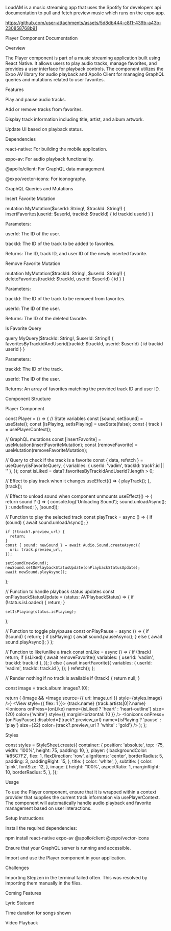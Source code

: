 LoudAM is a music streaming app that uses the Spotify for developers api documentation to pull and fetch preview music which runs on the expo app.


https://github.com/user-attachments/assets/5d8db444-c8f1-439b-a43b-230858768b91




Player Component Documentation

Overview

The Player component is part of a music streaming application built using React Native. It allows users to play audio tracks, manage favorites, and provides a user interface for playback controls. The component utilizes the Expo AV library for audio playback and Apollo Client for managing GraphQL queries and mutations related to user favorites.

Features

Play and pause audio tracks.

Add or remove tracks from favorites.

Display track information including title, artist, and album artwork.

Update UI based on playback status.

Dependencies

react-native: For building the mobile application.

expo-av: For audio playback functionality.

@apollo/client: For GraphQL data management.

@expo/vector-icons: For iconography.

GraphQL Queries and Mutations

Insert Favorite Mutation

mutation MyMutation($userId: String!, $trackId: String!) {
  insertFavorites(userid: $userId, trackid: $trackId) {
    id
    trackid
    userid
  }
}


Parameters:

userId: The ID of the user.

trackId: The ID of the track to be added to favorites.

Returns: The ID, track ID, and user ID of the newly inserted favorite.

Remove Favorite Mutation

mutation MyMutation($trackId: String!, $userId: String!) {
  deleteFavorites(trackid: $trackId, userid: $userId) {
    id
  }
}


Parameters:

trackId: The ID of the track to be removed from favorites.

userId: The ID of the user.

Returns: The ID of the deleted favorite.

Is Favorite Query

query MyQuery($trackId: String!, $userId: String!) {
  favoritesByTrackidAndUserid(trackid: $trackId, userid: $userId) {
    id
    trackid
    userid
  }
}


Parameters:

trackId: The ID of the track.

userId: The ID of the user.

Returns: An array of favorites matching the provided track ID and user ID.

Component Structure

Player Component

const Player = () => {
  // State variables
  const [sound, setSound] = useState<Sound>();
  const [isPlaying, setIsPlaying] = useState(false);
  const { track } = usePlayerContext();

  // GraphQL mutations
  const [insertFavorite] = useMutation(insertFavoriteMutation);
  const [removeFavorite] = useMutation(removeFavoriteMutation);

  // Query to check if the track is a favorite
  const { data, refetch } = useQuery(isFavoriteQuery, {
    variables: { userId: 'vadim', trackId: track?.id || '' },
  });
  const isLiked = data?.favoritesByTrackidAndUserid?.length > 0;

  // Effect to play track when it changes
  useEffect(() => {
    playTrack();
  }, [track]);

  // Effect to unload sound when component unmounts
  useEffect(() => {
    return sound
      ? () => {
          console.log('Unloading Sound');
          sound.unloadAsync();
        }
      : undefined;
  }, [sound]);

  // Function to play the selected track
  const playTrack = async () => {
    if (sound) {
      await sound.unloadAsync();
    }

    if (!track?.preview_url) {
      return;
    }
    const { sound: newSound } = await Audio.Sound.createAsync({
      uri: track.preview_url,
    });

    setSound(newSound);
    newSound.setOnPlaybackStatusUpdate(onPlaybackStatusUpdate);
    await newSound.playAsync();
  };

  // Function to handle playback status updates
  const onPlaybackStatusUpdate = (status: AVPlaybackStatus) => {
    if (!status.isLoaded) {
      return;
    }

    setIsPlaying(status.isPlaying);
  };

  // Function to toggle play/pause
  const onPlayPause = async () => {
    if (!sound) {
      return;
    }
    if (isPlaying) {
      await sound.pauseAsync();
    } else {
      await sound.playAsync();
    }
  };

  // Function to like/unlike a track
  const onLike = async () => {
    if (!track) return;
    if (isLiked) {
      await removeFavorite({
        variables: { userId: 'vadim', trackId: track.id },
      });
    } else {
      await insertFavorite({
        variables: { userId: 'vadim', trackId: track.id },
      });
    }
    refetch();
  };

  // Render nothing if no track is available
  if (!track) {
    return null;
  }

  const image = track.album.images?.[0];

  return (
    <View style={styles.container}>
      <View style={styles.player}>
        {image && <Image source={{ uri: image.url }} style={styles.image} />}
        <View style={{ flex: 1 }}>
          <Text style={styles.title}>{track.name}</Text>
          <Text style={styles.subtitle}>{track.artists[0]?.name}</Text>
        </View>
        <Ionicons
          onPress={onLike}
          name={isLiked ? 'heart' : 'heart-outline'}
          size={20}
          color={'white'}
          style={{ marginHorizontal: 10 }}
        />
        <Ionicons
          onPress={onPlayPause}
          disabled={!track?.preview_url}
          name={isPlaying ? 'pause' : 'play'}
          size={22}
          color={track?.preview_url ? 'white' : 'gold'}
        />
      </View>
    </View>
  );
};


Styles

const styles = StyleSheet.create({
  container: {
    position: 'absolute',
    top: -75,
    width: '100%',
    height: 75,
    padding: 10,
  },
  player: {
    backgroundColor: '#85C7F2',
    flex: 1,
    flexDirection: 'row',
    alignItems: 'center',
    borderRadius: 5,
    padding: 3,
    paddingRight: 15,
  },
  title: {
    color: 'white',
  },
  subtitle: {
    color: 'pink',
    fontSize: 12,
  },
  image: {
    height: '100%',
    aspectRatio: 1,
    marginRight: 10,
    borderRadius: 5,
  },
});


Usage

To use the Player component, ensure that it is wrapped within a context provider that supplies the current track information via usePlayerContext. The component will automatically handle audio playback and favorite management based on user interactions.

Setup Instructions

Install the required dependencies:

npm install react-native expo-av @apollo/client @expo/vector-icons


Ensure that your GraphQL server is running and accessible.

Import and use the Player component in your application.

Challenges

Importing Stepzen in the terminal failed often. This was resolved by importing them manually in the files.

Coming Features

Lyric Statcard

Time duration for songs shown

Video Playback
